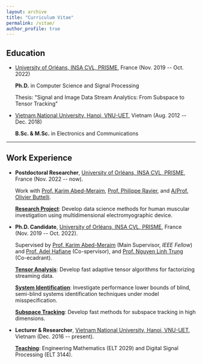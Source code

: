 ```yaml
---
layout: archive
title: "Curriculum Vitae"
permalink: /vitae/
author_profile: true
---
```


## Education

* [University of Orléans, INSA CVL, PRISME](https://www.univ-orleans.fr/fr/prisme/presentation/le-labo), France  (Nov. 2019 -- Oct. 2022)

    **Ph.D.** in Computer Science and Signal Processing
    
    Thesis: "Signal and Image Data Stream Analytics: From Subspace to Tensor Tracking"
    
 

* [Vietnam National University, Hanoi, VNU-UET](https://vnu.edu.vn/eng/), Vietnam (Aug. 2012 -- Dec. 2018)

    **B.Sc. & M.Sc.** in Electronics and Communications 


---
## Work Experience

* **Postdoctoral Researcher**, [University of Orléans, INSA CVL, PRISME](https://www.univ-orleans.fr/fr/prisme/presentation/le-labo), France (Nov. 2022 -- now).

    Work with [Prof. Karim Abed-Meraim](https://scholar.google.com.vn/citations?user=kiUTN4wAAAAJ&hl=en), [Prof. Philippe Ravier](https://scholar.google.com.vn/citations?user=oFEEdlwAAAAJ&hl=en),  and [A/Prof. Olivier Buttelli](https://www.researchgate.net/profile/O-Buttelli/5).
    
    <span style="text-decoration:underline">**Research Project**</span>: Develop data science methods for human muscular investigation using multidimensional electromyographic device.
 
* **Ph.D. Candidate**, [University of Orléans, INSA CVL, PRISME](https://www.univ-orleans.fr/fr/prisme/presentation/le-labo), France (Nov. 2019 -- Oct. 2022).
 
    Supervised by [Prof. Karim Abed-Meraim](https://scholar.google.com.vn/citations?user=kiUTN4wAAAAJ&hl=en) (Main Supervisor, *IEEE Fellow*) and [Prof. Adel Hafiane](https://scholar.google.com.vn/citations?user=-N_BN4kAAAAJ&hl=en) (Co-spervisor), and [Prof. Nguyen Linh Trung](https://scholar.google.com.vn/citations?user=-MEdhRQAAAAJ&hl=en&oi=ao) (Co-ecadrant).
    
    <span style="text-decoration:underline">**Tensor Analysis**</span>: Develop fast adaptive tensor algorithms for factorizing streaming data. 
    		
    <span style="text-decoration:underline">**System Identification**</span>: Investigate performance lower bounds of blind, semi-blind systems identification techniques under model misspecification.
  
    <span style="text-decoration:underline">**Subspace Tracking**</span>: Develop fast methods for subspace tracking in high dimensions. 

 
* **Lecturer & Researcher**, [Vietnam National University, Hanoi, VNU-UET](https://vnu.edu.vn/eng/), Vietnam (Dec. 2016 -- present). 
   
    <span style="text-decoration:underline">**Teaching**</span>: Engineering Mathematics (ELT 2029) and  Digital Signal Processing (ELT 3144).
    
